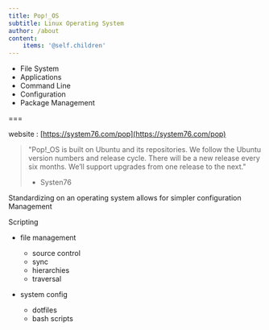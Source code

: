 ```yaml
---
title: Pop!_OS
subtitle: Linux Operating System
author: /about
content:
    items: '@self.children'
---
```


- File System
- Applications
- Command Line
- Configuration
- Package Management

===

website : [https://system76.com/pop](https://system76.com/pop)

> "Pop!_OS is built on Ubuntu and its repositories. We follow the Ubuntu version numbers and release cycle. There will be a new release every six months. We’ll support upgrades from one release to the next."
> - Systen76


Standardizing on an operating system allows for simpler configuration Management

Scripting


- file management
  - source control
  - sync
  - hierarchies
  - traversal


- system config
  - dotfiles
  - bash scripts
